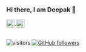 ### Hi there, I am Deepak 👋

<a href="https://www.linkedin.com/in/deepak-ds">
  <img align="center" alt="Deepak's LinkedIn" width="22px" src="https://cdn.jsdelivr.net/npm/simple-icons@v3/icons/linkedin.svg" />
</a>
<a href="https://medium.com/@deepakds">
  <img align="center" alt="Deepak's Medium" width="22px" src="https://cdn.jsdelivr.net/npm/simple-icons@v3/icons/medium.svg" />
</a>
</br>
</br>

![visitors](https://visitor-badge.laobi.icu/badge?page_id=gitsdeepak.gitsdeepak)
[![GitHub followers](https://img.shields.io/github/followers/amolsr.svg?style=social&label=Follow)](https://github.com/gitsdeepak?tab=followers)

<!--
**gitsdeepak/gitsdeepak** is a ✨ _special_ ✨ repository because its `README.md` (this file) appears on your GitHub profile.

Here are some ideas to get you started:

- 🌱 I’m currently learning UI/UX Design, 
- 👯 I’m looking to collaborate on ...
- 🤔 I’m looking for help or to collaborate on anything that requires code ;)
- 💬 Ask me about Bootstrap
- 📫 How to reach me: ...
- 😄 Pronouns: ...
- ⚡ Fun fact: ...


![Deepak's GitHub Stats](https://github-readme-stats.vercel.app/api?username=gitsdeepak&hide=[%22issues%22,%22contribs%22]&show_icons=true&title_color=fff&icon_color=79ff97&text_color=9f9f9f&bg_color=151515)
![Top Langs](https://github-readme-stats.vercel.app/api/top-langs/?username=amolsr&layout=compact&title_color=fff&theme=radical)

-->
